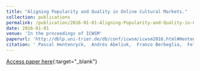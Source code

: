 ```yaml
---
title: "Aligning Popularity and Quality in Online Cultural Markets."
collection: publications
permalink: /publication/2016-01-01-Aligning-Popularity-and-Quality-in-Online-Cultural-Markets
date: 2016-01-01
venue: 'In the proceedings of ICWSM'
paperurl: 'http://dblp.uni-trier.de/db/conf/icwsm/icwsm2016.html#HentenryckABMB16'
citation: ' Pascal Hentenryck,  Andrés Abeliuk,  Franco Berbeglia,  Felipe Maldonado,  Gerardo Berbeglia, &quot;Aligning Popularity and Quality in Online Cultural Markets..&quot; In the proceedings of ICWSM, 2016.'
---
```

[Access paper here](http://dblp.uni-trier.de/db/conf/icwsm/icwsm2016.html#HentenryckABMB16){:target="_blank"}
